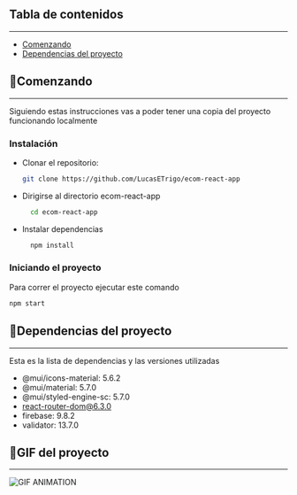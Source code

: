 ## Tabla de contenidos

---

-   [Comenzando](#comenzando)
-   [Dependencias del proyecto](#dependencias-del-proyecto)

## 🚀Comenzando

---

Siguiendo estas instrucciones vas a poder tener una copia del proyecto funcionando localmente

### Instalación

-   Clonar el repositorio:
    ```bash
    git clone https://github.com/LucasETrigo/ecom-react-app
    ```
-   Dirigirse al directorio ecom-react-app
    ```bash
      cd ecom-react-app
    ```
-   Instalar dependencias
    ```bash
      npm install
    ```

### Iniciando el proyecto

Para correr el proyecto ejecutar este comando

```bash
npm start
```

## 🔌Dependencias del proyecto

---

Esta es la lista de dependencias y las versiones utilizadas

-   @mui/icons-material: 5.6.2
-   @mui/material: 5.7.0
-   @mui/styled-engine-sc: 5.7.0
-   react-router-dom@6.3.0
-   firebase: 9.8.2
-   validator: 13.7.0




## 🔌GIF del proyecto

---


![GIF ANIMATION](public/Animation.gif)